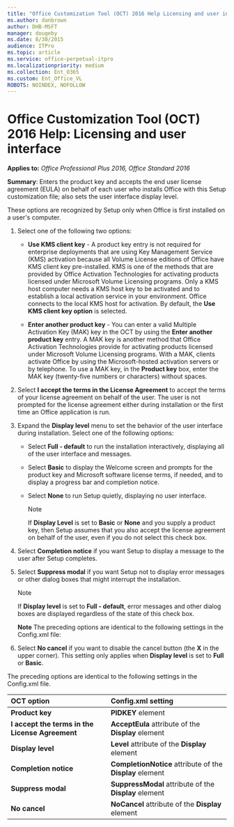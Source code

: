 ```yaml
---
title: "Office Customization Tool (OCT) 2016 Help Licensing and user interface"
ms.author: danbrown
author: DHB-MSFT
manager: dougeby
ms.date: 8/30/2015
audience: ITPro
ms.topic: article
ms.service: office-perpetual-itpro
ms.localizationpriority: medium
ms.collection: Ent_O365
ms.custom: Ent_Office_VL
ROBOTS: NOINDEX, NOFOLLOW
---
```


# Office Customization Tool (OCT) 2016 Help: Licensing and user interface

**Applies to:** *Office Professional Plus 2016, Office Standard 2016*

**Summary**: Enters the product key and accepts the end user license agreement (EULA) on behalf of each user who installs Office with this Setup customization file; also sets the user interface display level. 
  
These options are recognized by Setup only when Office is first installed on a user's computer.
  
1. Select one of the following two options:
    
   - **Use KMS client key** - A product key entry is not required for enterprise deployments that are using Key Management Service (KMS) activation because all Volume License editions of Office have KMS client key pre-installed. KMS is one of the methods that are provided by Office Activation Technologies for activating products licensed under Microsoft Volume Licensing programs. Only a KMS host computer needs a KMS host key to be activated and to establish a local activation service in your environment. Office connects to the local KMS host for activation. By default, the **Use KMS client key option** is selected. 
    
   - **Enter another product key** - You can enter a valid Multiple Activation Key (MAK) key in the OCT by using the **Enter another product key** entry. A MAK key is another method that Office Activation Technologies provide for activating products licensed under Microsoft Volume Licensing programs. With a MAK, clients activate Office by using the Microsoft-hosted activation servers or by telephone. To use a MAK key, in the **Product key** box, enter the MAK key (twenty-five numbers or characters) without spaces. 
    
2. Select **I accept the terms in the License Agreement** to accept the terms of your license agreement on behalf of the user. The user is not prompted for the license agreement either during installation or the first time an Office application is run. 
    
3. Expand the **Display level** menu to set the behavior of the user interface during installation. Select one of the following options: 
    
   - Select **Full - default** to run the installation interactively, displaying all of the user interface and messages. 
    
   - Select **Basic** to display the Welcome screen and prompts for the product key and Microsoft software license terms, if needed, and to display a progress bar and completion notice. 
    
   - Select **None** to run Setup quietly, displaying no user interface. 
    
     > [!NOTE]
     > If **Display Level** is set to **Basic** or **None** and you supply a product key, then Setup assumes that you also accept the license agreement on behalf of the user, even if you do not select this check box. 
  
4. Select **Completion notice** if you want Setup to display a message to the user after Setup completes. 
    
5. Select **Suppress modal** if you want Setup not to display error messages or other dialog boxes that might interrupt the installation. 
    
    > [!NOTE]
    > If **Display level** is set to **Full - default**, error messages and other dialog boxes are displayed regardless of the state of this check box. 
  
    **Note** The preceding options are identical to the following settings in the Config.xml file: 
    
6. Select **No cancel** if you want to disable the cancel button (the **X** in the upper corner). This setting only applies when **Display level** is set to **Full** or **Basic**.
    
The preceding options are identical to the following settings in the Config.xml file.
  
|**OCT option**|**Config.xml setting**|
|:-----|:-----|
|**Product key** <br/> |**PIDKEY** element  <br/> |
|**I accept the terms in the License Agreement** <br/> |**AcceptEula** attribute of the **Display** element  <br/> |
|**Display level** <br/> |**Level** attribute of the **Display** element  <br/> |
|**Completion notice** <br/> |**CompletionNotice** attribute of the **Display** element  <br/> |
|**Suppress modal** <br/> |**SuppressModal** attribute of the **Display** element  <br/> |
|**No cancel** <br/> |**NoCancel** attribute of the **Display** element  <br/> |
   


